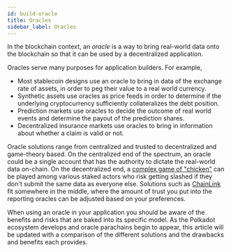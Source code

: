 ```yaml
---
id: build-oracle
title: Oracles
sidebar_label: Oracles
---
```


In the blockchain context, an _oracle_ is a way to bring real-world data onto the blockchain so that it can be used by a decentralized application.

Oracles serve many purposes for application builders.  For example,

- Most stablecoin designs use an oracle to bring in data of the exchange rate of assets, in order to peg their value to a real world currency.
- Synthetic assets use oracles as price feeds in order to determine if the underlying cryptocurrency sufficiently collateralizes the debt position.
- Prediction markets use oracles to decide the outcome of real world events and determine the payout of the prediction shares.
- Decentralized insurance markets use oracles to bring in information about whether a claim is valid or not.

Oracle solutions range from centralized and trusted to decentralized and game-theory based. On the centralized end of the spectrum, an oracle could be a single account that has the authority to dictate the real-world data on-chain. On the decentralized end, a [complex game of "chicken"](https://blog.ethereum.org/2014/03/28/schellingcoin-a-minimal-trust-universal-data-feed/) can be played among various staked actors who risk getting slashed if they don't submit the same data as everyone else. Solutions such as [ChainLink](https://polkadot.network/chainlink-reaches-milestone-with-polkadot/) fit somewhere in the middle, where the amount of trust you put into the reporting oracles can be adjusted based on your preferences.

When using an oracle in your application you should be aware of the benefits and risks that are baked into its specific model. As the Polkadot ecosystem develops and oracle parachains begin to appear, this article will be updated with a comparison of the different solutions and the drawbacks and benefits each provides.
